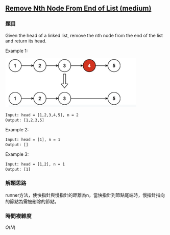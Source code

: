 ## [Remove Nth Node From End of List (medium)](https://leetcode.com/problems/remove-nth-node-from-end-of-list/)

### 題目
Given the head of a linked list, remove the nth node from the end of the list and return its head.

Example 1:

<img src="../../../img/remove_nth_node_from_end_of_list_1.png" style="zoom:40%" />

```
Input: head = [1,2,3,4,5], n = 2
Output: [1,2,3,5]
```

Example 2:

```
Input: head = [1], n = 1
Output: []
```

Example 3:

```
Input: head = [1,2], n = 1
Output: [1]
```

### 解題思路
runner方法，使快指針與慢指針的距離為n，當快指針到節點尾端時，慢指針指向的節點為需被刪除的節點。

### 時間複雜度
$O(N)$
